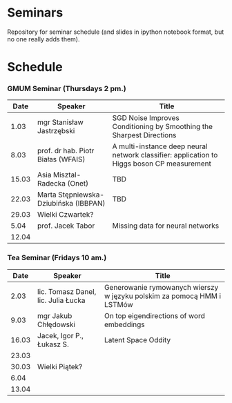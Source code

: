 # Seminars
Repository for seminar schedule (and slides in ipython notebook format, but no one really adds them).

# Schedule
### GMUM Seminar (Thursdays 2 pm.)
| Date  | Speaker                                            | Title                                                      |
|-------|----------------------------------------------------|----------------------------------------------------------- | 
|  1.03 | mgr Stanisław Jastrzębski                          | SGD Noise Improves Conditioning by Smoothing the Sharpest Directions                                                              |
|  8.03 | prof. dr hab. Piotr Białas (WFAIS)                 | A multi-instance deep neural network classifier: application to Higgs boson CP measurement                                   |
| 15.03 | Asia Misztal-Radecka (Onet)                        | TBD                                                        |
| 22.03 | Marta Stępniewska-Dziubińska (IBBPAN)              | TBD                                                        |
| 29.03 | Wielki Czwartek?                                   |                                                            |
|  5.04 | prof. Jacek Tabor                                  | Missing data for neural networks                           |
| 12.04 |                                                    |                                                            |


### Tea Seminar (Fridays 10 am.)
| Date  | Speaker                                            | Title                                                      |
|-------|----------------------------------------------------|----------------------------------------------------------- | 
|  2.03 | lic. Tomasz Danel, lic. Julia Łucka                | Generowanie rymowanych wierszy w języku polskim za pomocą HMM i LSTMów                                                                  |
|  9.03 | mgr Jakub Chłędowski                               | On top eigendirections of word embeddings                  |
| 16.03 | Jacek, Igor P., Łukasz S.                          | Latent Space Oddity                                        |
| 23.03 |                                                    |                                                            |
| 30.03 | Wielki Piątek?                                     |                                                            |
|  6.04 |                                                    |                                                            |
| 13.04 |                                                    |                                                            |
